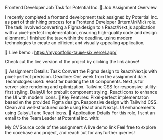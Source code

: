 Frontend Developer Job Task for Potential Inc.
💼 Job Assignment Overview

I recently completed a frontend development task assigned by Potential Inc. as part of their hiring process for a Frontend Developer (Intern/Jr/Mid) role. The task involved converting a Figma design to a React/Next.js application with a pixel-perfect implementation, ensuring high-quality code and design alignment. I finished the task within the deadline, using modern technologies to create an efficient and visually appealing application.



🔗 Live Demo : https://myportfolio-taupe-six.vercel.app/


Check out the live version of the project by clicking the link above!

📑 Assignment Details:
Task: Convert the Figma design to React/Next.js with pixel-perfect precision.
Deadline: One week from the assignment date.
Technologies used:
React for building the UI components.
Next.js for server-side rendering and optimization.
Tailwind CSS for responsive, utility-first styling.
DaisyUI for prebuilt component styling.
React Icons to enhance the UI with modern icons.
🌟 Key Features:
Pixel-perfect implementation based on the provided Figma design.
Responsive design with Tailwind CSS.
Clean and well-structured code using React and Next.js.
UI enhancements using DaisyUI and React Icons.
📧 Application Details
For this role, I sent an email to the Team Leader at Potential Inc. with:

My CV
Source code of the assignment
A live demo link
Feel free to explore the codebase and project, and reach out for any further queries!

